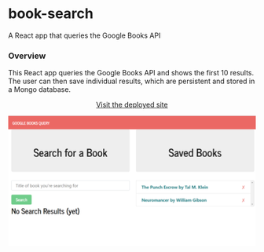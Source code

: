# book-search
A React app that queries the Google Books API

### Overview

This React app queries the Google Books API and shows the first 10 results.  The user can then save individual results, which are persistent and stored in a Mongo database.

<p align="center"><a href=https://ucd-book-search.herokuapp.com> Visit the deployed site</a></p>

<p align="center">
  <img alt="screenshot" src=https://github.com/alex-engelmann/book-search/blob/master/client/public/screenshot.PNG>
</p>
